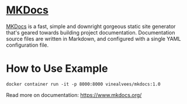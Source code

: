 # [MKDocs](https://www.mkdocs.org/)

[MKDocs](https://www.mkdocs.org/) is a fast, simple and downright gorgeous static site generator that's geared towards building project documentation. Documentation source files are written in Markdown, and configured with a single YAML configuration file.

# How to Use Example
```
docker container run -it -p 8000:8000 vinealvees/mkdocs:1.0
```
Read more on documentation: https://www.mkdocs.org/
